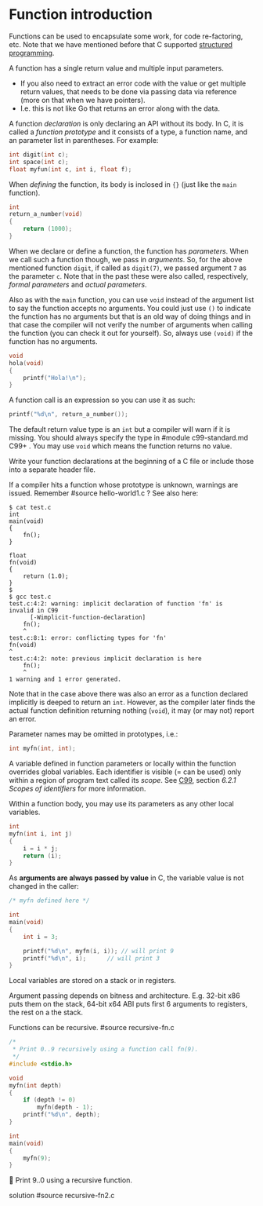 # Function introduction

Functions can be used to encapsulate some work, for code re-factoring, etc.
Note that we have mentioned before that C supported [structured
programming](https://en.wikipedia.org/wiki/Structured_programming).

A function has a single return value and multiple input parameters.

- If you also need to extract an error code with the value or get multiple
  return values, that needs to be done via passing data via reference (more on
  that when we have pointers).
- I.e. this is not like Go that returns an error along with the data.

A function *declaration* is only declaring an API without its body.  In C, it
is called a *function prototype* and it consists of a type, a function name, and
an parameter list in parentheses.  For example:

```C
int digit(int c);
int space(int c);
float myfun(int c, int i, float f);
```

When *defining* the function, its body is inclosed in `{}` (just like the `main`
function).

```C
int
return_a_number(void)
{
	return (1000);
}
```

When we declare or define a function, the function has *parameters*.  When we
call such a function though, we pass in *arguments*.  So, for the above
mentioned function `digit`, if called as `digit(7)`, we passed argument `7` as
the parameter `c`.  Note that in the past these were also called, respectively,
*formal parameters* and *actual parameters*.

Also as with the `main` function, you can use `void` instead of the argument
list to say the function accepts no arguments.  You could just use `()` to
indicate the function has no arguments but that is an old way of doing things
and in that case the compiler will not verify the number of arguments when
calling the function (you can check it out for yourself).  So, always use
`(void)` if the function has no arguments.

```C
void
hola(void)
{
	printf("Hola!\n");
}
```

A function call is an expression so you can use it as such:

```C
printf("%d\n", return_a_number());
```

The default return value type is an `int` but a compiler will warn if it is
missing.  You should always specify the type in
#module c99-standard.md C99+
. You may use `void` which means the function returns no value.

Write your function declarations at the beginning of a C file or include those
into a separate header file.

If a compiler hits a function whose prototype is unknown, warnings are issued.
Remember #source hello-world1.c
? See also here:

```
$ cat test.c
int
main(void)
{
	fn();
}

float
fn(void)
{
	return (1.0);
}
$
$ gcc test.c
test.c:4:2: warning: implicit declaration of function 'fn' is
invalid in C99
      [-Wimplicit-function-declaration]
	fn();
	^
test.c:8:1: error: conflicting types for 'fn'
fn(void)
^
test.c:4:2: note: previous implicit declaration is here
	fn();
	^
1 warning and 1 error generated.
```

Note that in the case above there was also an error as a function declared
implicitly is deeped to return an `int`.  However, as the compiler later finds
the actual function definition returning nothing (`void`), it may (or may not)
report an error.

Parameter names may be omitted in prototypes, i.e.:

```C
int myfn(int, int);
```

A variable defined in function parameters or locally within the function
overrides global variables.  Each identifier is visible (= can be used) only
within a region of program text called its *scope*.  See
[C99](/modules/c99-standard.md), section *6.2.1 Scopes of identifiers* for more
information.

Within a function body, you may use its parameters as any other local variables.

```C
int
myfn(int i, int j)
{
	i = i * j;
	return (i);
}
```

As **arguments are always passed by value** in C, the variable value is not
changed in the caller:

```C
/* myfn defined here */

int
main(void)
{
	int i = 3;

	printf("%d\n", myfn(i, i));	// will print 9
	printf("%d\n", i);		// will print 3
}
```

Local variables are stored on a stack or in registers.

Argument passing depends on bitness and architecture. E.g. 32-bit x86 puts them
on the stack, 64-bit x64 ABI puts first 6 arguments to registers, the rest on a
the stack.

Functions can be recursive. #source recursive-fn.c

```C
/*
 * Print 0..9 recursively using a function call fn(9).
 */
#include <stdio.h>

void
myfn(int depth)
{
	if (depth != 0)
		myfn(depth - 1);
	printf("%d\n", depth);
}

int
main(void)
{
	myfn(9);
}

```

:wrench: Print 9..0 using a recursive function.

solution #source recursive-fn2.c
